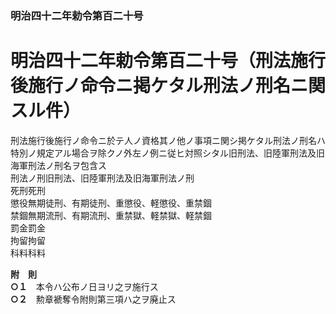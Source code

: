 ### 明治四十二年勅令第百二十号  
# 明治四十二年勅令第百二十号（刑法施行後施行ノ命令ニ掲ケタル刑法ノ刑名ニ関スル件）  
  
刑法施行後施行ノ命令ニ於テ人ノ資格其ノ他ノ事項ニ関シ掲ケタル刑法ノ刑名ハ特別ノ規定アル場合ヲ除クノ外左ノ例ニ従ヒ対照シタル旧刑法、旧陸軍刑法及旧海軍刑法ノ刑名ヲ包含ス  
刑法ノ刑旧刑法、旧陸軍刑法及旧海軍刑法ノ刑  
死刑死刑  
懲役無期徒刑、有期徒刑、重懲役、軽懲役、重禁錮  
禁錮無期流刑、有期流刑、重禁獄、軽禁獄、軽禁錮  
罰金罰金  
拘留拘留  
科料科料  
  
**附　則**  
**○１**　本令ハ公布ノ日ヨリ之ヲ施行ス  
**○２**　勲章褫奪令附則第三項ハ之ヲ廃止ス  
  
